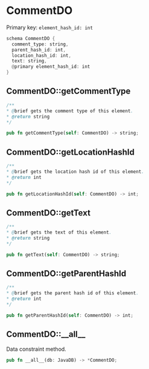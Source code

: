 # CommentDO

Primary key: `element_hash_id: int`

```rust
schema CommentDO {
  comment_type: string,
  parent_hash_id: int,
  location_hash_id: int,
  text: string,
  @primary element_hash_id: int
}
```
## CommentDO::getCommentType

```java
/**
* @brief gets the comment type of this element.
* @return string
*/
```
```rust
pub fn getCommentType(self: CommentDO) -> string;
```
## CommentDO::getLocationHashId

```java
/**
* @brief gets the location hash id of this element.
* @return int
*/
```
```rust
pub fn getLocationHashId(self: CommentDO) -> int;
```
## CommentDO::getText

```java
/**
* @brief gets the text of this element.
* @return string
*/
```
```rust
pub fn getText(self: CommentDO) -> string;
```
## CommentDO::getParentHashId

```java
/**
* @brief gets the parent hash id of this element.
* @return int
*/
```
```rust
pub fn getParentHashId(self: CommentDO) -> int;
```
## CommentDO::\_\_all\_\_

Data constraint method.

```rust
pub fn __all__(db: JavaDB) -> *CommentDO;
```
